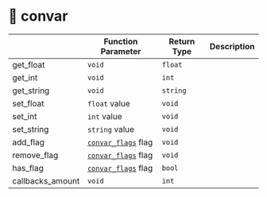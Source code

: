 # 📇 convar

|                   | Function Parameter                                      | Return Type | Description |
| ----------------- | ------------------------------------------------------- | ----------- | ----------- |
| get\_float        | `void`                                                  | `float`     |             |
| get\_int          | `void`                                                  | `int`       |             |
| get\_string       | `void`                                                  | `string`    |             |
| set\_float        | `float` value                                           | `void`      |             |
| set\_int          | `int` value                                             | `void`      |             |
| set\_string       | `string` value                                          | `void`      |             |
| add\_flag         | [`convar_flags`](../enumerations/convar\_flags.md) flag | `void`      |             |
| remove\_flag      | [`convar_flags`](../enumerations/convar\_flags.md) flag | `void`      |             |
| has\_flag         | [`convar_flags`](../enumerations/convar\_flags.md) flag | `bool`      |             |
| callbacks\_amount | `void`                                                  | `int`       |             |
